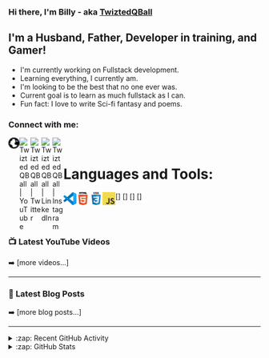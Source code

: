 ### Hi there, I'm Billy - aka [TwiztedQBall][website]

## I'm a Husband, Father, Developer in training, and Gamer!

- I'm currently working on Fullstack development.
- Learning everything, I currently am.
- I'm looking to be the best that no one ever was.
- Current goal is to learn as much fullstack as I can.
- Fun fact: I love to write Sci-fi fantasy and poems.

### Connect with me:

[<img align="left" alt="TwiztedQBall.com" width="22px" src="https://raw.githubusercontent.com/iconic/open-iconic/master/svg/globe.svg" />][website]
[<img align="left" alt="TwiztedQBall | YouTube" width="22px" src="https://cdn.jsdelivr.net/npm/simple-icons@v3/icons/youtube.svg" />][youtube]
[<img align="left" alt="TwiztedQBall | Twitter" width="22px" src="https://cdn.jsdelivr.net/npm/simple-icons@v3/icons/twitter.svg" />][twitter]
[<img align="left" alt="TwiztedQBall | LinkedIn" width="22px" src="https://cdn.jsdelivr.net/npm/simple-icons@v3/icons/linkedin.svg" />][linkedin]
[<img align="left" alt="TwiztedQBall | Instagram" width="22px" src="https://cdn.jsdelivr.net/npm/simple-icons@v3/icons/instagram.svg" />][instagram]

<br />

# Languages and Tools:

[<img align="left" alt="Visual Studio Code" width="26px" src="https://raw.githubusercontent.com/github/explore/80688e429a7d4ef2fca1e82350fe8e3517d3494d/topics/visual-studio-code/visual-studio-code.png" />]
[<img align="left" alt="HTML5" width="26px" src="https://raw.githubusercontent.com/github/explore/80688e429a7d4ef2fca1e82350fe8e3517d3494d/topics/html/html.png" />]
[<img align="left" alt="CSS3" width="26px" src="https://raw.githubusercontent.com/github/explore/80688e429a7d4ef2fca1e82350fe8e3517d3494d/topics/css/css.png" />]
[<img align="left" alt="JavaScript" width="26px" src="https://raw.githubusercontent.com/github/explore/80688e429a7d4ef2fca1e82350fe8e3517d3494d/topics/javascript/javascript.png" />]

<br />
<br />

### 📺 Latest YouTube Videos

<!-- YOUTUBE:START -->

<!-- YOUTUBE:END -->

➡️ [more videos...]

---

### 📕 Latest Blog Posts

<!-- BLOG-POST-LIST:START -->

<!-- BLOG-POST-LIST:END -->

➡️ [more blog posts...]

---

<details>
  <summary>:zap: Recent GitHub Activity</summary>
  
<!--START_SECTION:activity-->

<!--END_SECTION:activity-->

</details>

<details>
  <summary>:zap: GitHub Stats</summary>

</details>

[website]: https://
[course]: https://www.udemy.com/course/the-complete-web-development-bootcamp/
[twitter]: https://twitter.com/TwiztedQBall
[youtube]: https://www.youtube.com/channel/UChNuUjb7CScyzPiEBjI968A
[instagram]: https://instagram.com/TwiztedQBall
[linkedin]: https://linkedin.com/in/TwiztedQBall
